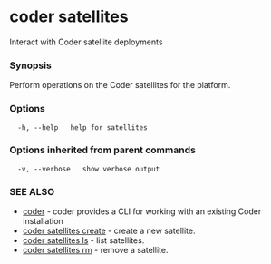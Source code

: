 # coder satellites

Interact with Coder satellite deployments

### Synopsis

Perform operations on the Coder satellites for the platform.

### Options

```text
  -h, --help   help for satellites
```

### Options inherited from parent commands

```text
  -v, --verbose   show verbose output
```

### SEE ALSO

- [coder](coder.md) - coder provides a CLI for working with an existing Coder
  installation
- [coder satellites create](coder_satellites_create.md) - create a new
  satellite.
- [coder satellites ls](coder_satellites_ls.md) - list satellites.
- [coder satellites rm](coder_satellites_rm.md) - remove a satellite.
